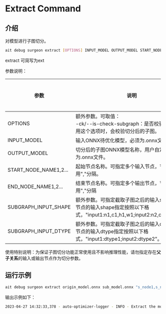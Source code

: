 # Extract Command


## 介绍
对模型进行子图切分。

```bash
ait debug surgeon extract [OPTIONS] INPUT_MODEL OUTPUT_MODEL START_NODE_NAME END_NODE_NAME
```

extract 可简写为ext

参数说明：

| 参数                    | 说明                                                                                  | 是否必选 |
|-----------------------|-------------------------------------------------------------------------------------|------|
| OPTIONS               | 额外参数。可取值：<br/>    -ck/--is-check-subgraph：是否校验子图。启用这个选项时，会校验切分后的子图。                 | 否    |
| INPUT_MODEL           | 输入ONNX待优化模型，必须为.onnx文件。                                                             | 是    |
| OUTPUT_MODEL          | 切分后的子图ONNX模型名称，用户自定义，必须为.onnx文件。                                                    | 是    |
| START_NODE_NAME1,2... | 起始节点名称。可指定多个输入节点，节点之间使用","分隔。                                                       | 是    |
| END_NODE_NAME1,2...   | 结束节点名称。可指定多个输出节点，节点之间使用","分隔                                                        | 是    |
| SUBGRAPH_INPUT_SHAPE  | 额外参数。可指定截取子图之后的输入shape。多节点的输入shape指定按照以下格式，"input1:n1,c1,h1,w1;input2:n2,c2,h2,w2"。 | 否    |
| SUBGRAPH_INPUT_DTYPE  | 额外参数。可指定截取子图之后的输入dtype。多节点的输入dtype指定按照以下格式，"input1:dtype1;input2:dtype2"。           | 否    |
使用特别说明：为保证子图切分功能正常使用且不影响推理性能，请勿指定存在**父子关系**的输入或输出节点作为切分参数。

## 运行示例

```bash
ait debug surgeon extract origin_model.onnx sub_model.onnx "s_node1,s_node2" "e_node1,e_node2" --subgraph_input_shape="input1:1,3,224,224" --subgraph_input_dtype="input1:float16"
```

输出示例如下：

```bash
2023-04-27 14:32:33,378 - auto-optimizer-logger - INFO - Extract the model completed, model was saved in sub_model.onnx
```